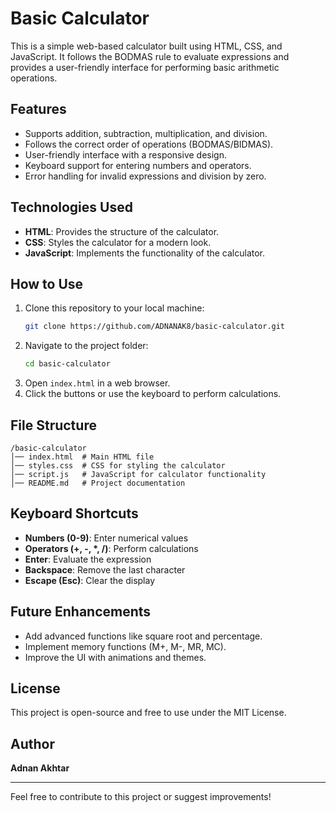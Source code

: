 # Basic Calculator

This is a simple web-based calculator built using HTML, CSS, and JavaScript. It follows the BODMAS rule to evaluate expressions and provides a user-friendly interface for performing basic arithmetic operations.

## Features
- Supports addition, subtraction, multiplication, and division.
- Follows the correct order of operations (BODMAS/BIDMAS).
- User-friendly interface with a responsive design.
- Keyboard support for entering numbers and operators.
- Error handling for invalid expressions and division by zero.

## Technologies Used
- **HTML**: Provides the structure of the calculator.
- **CSS**: Styles the calculator for a modern look.
- **JavaScript**: Implements the functionality of the calculator.

## How to Use
1. Clone this repository to your local machine:
   ```bash
   git clone https://github.com/ADNANAK8/basic-calculator.git
   ```
2. Navigate to the project folder:
   ```bash
   cd basic-calculator
   ```
3. Open `index.html` in a web browser.
4. Click the buttons or use the keyboard to perform calculations.

## File Structure
```
/basic-calculator
│── index.html  # Main HTML file
│── styles.css  # CSS for styling the calculator
│── script.js   # JavaScript for calculator functionality
│── README.md   # Project documentation
```

## Keyboard Shortcuts
- **Numbers (0-9)**: Enter numerical values
- **Operators (+, -, *, /)**: Perform calculations
- **Enter**: Evaluate the expression
- **Backspace**: Remove the last character
- **Escape (Esc)**: Clear the display

## Future Enhancements
- Add advanced functions like square root and percentage.
- Implement memory functions (M+, M-, MR, MC).
- Improve the UI with animations and themes.

## License
This project is open-source and free to use under the MIT License.

## Author
**Adnan Akhtar**

---
Feel free to contribute to this project or suggest improvements!
